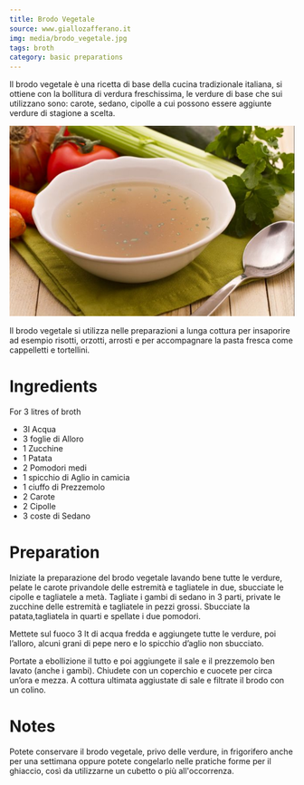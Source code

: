 ```yaml
---
title: Brodo Vegetale
source: www.giallozafferano.it
img: media/brodo_vegetale.jpg
tags: broth
category: basic preparations
---
```


Il brodo vegetale è una ricetta di base della cucina tradizionale italiana, si ottiene con la bollitura  di verdura freschissima, le verdure di base che sui utilizzano sono: carote, sedano, cipolle a cui possono essere aggiunte verdure di stagione a scelta.

![Brodo Vegetale](media/brodo_vegetale.jpg)

Il brodo vegetale si utilizza nelle preparazioni a lunga cottura per insaporire ad esempio risotti, orzotti, arrosti e per accompagnare la pasta fresca come cappelletti e tortellini.

Ingredients
===========

For 3 litres of broth
* 3l Acqua  
* 3 foglie di Alloro
* 1 Zucchine
* 1 Patata
* 2 Pomodori medi
* 1 spicchio di Aglio in camicia 
* 1 ciuffo di Prezzemolo
* 2 Carote
* 2 Cipolle
* 3 coste di Sedano

Preparation
===========

Iniziate la preparazione del brodo vegetale lavando bene tutte le verdure, pelate le carote privandole delle estremità e tagliatele in due, sbucciate le cipolle e tagliatele a metà. Tagliate i gambi di sedano in 3 parti, private le zucchine delle estremità e tagliatele in pezzi grossi. Sbucciate la patata,tagliatela in quarti e spellate i due pomodori.

Mettete sul fuoco 3 lt di acqua fredda e aggiungete tutte le verdure, poi l’alloro, alcuni grani di pepe nero e lo spicchio d’aglio non sbucciato.

Portate a ebollizione il tutto e poi aggiungete il sale e il prezzemolo ben lavato (anche i gambi). Chiudete con un coperchio e cuocete per circa un’ora e mezza. A cottura ultimata aggiustate di sale e filtrate il brodo con un colino.                        

Notes
=====

Potete conservare il brodo vegetale, privo delle verdure, in frigorifero anche per una settimana oppure potete congelarlo nelle pratiche forme per il ghiaccio, così da utilizzarne un cubetto o più all'occorrenza.
